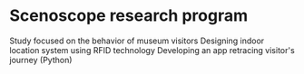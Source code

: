 # Scenoscope research program

Study focused on the behavior of museum visitors
Designing indoor location system using RFID technology
Developing an app retracing visitor's journey (Python)
